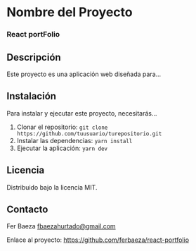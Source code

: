 # Nombre del Proyecto
### React portFolio 

## Descripción

Este proyecto es una aplicación web diseñada para...

## Instalación

Para instalar y ejecutar este proyecto, necesitarás...

1. Clonar el repositorio: `git clone https://github.com/tuusuario/turepositorio.git`
2. Instalar las dependencias: `yarn install`
3. Ejecutar la aplicación: `yarn dev`

## Licencia

Distribuido bajo la licencia MIT.

## Contacto

Fer Baeza fbaezahurtado@gmail.com

Enlace al proyecto: https://github.com/ferbaeza/react-portfolio